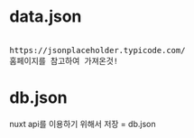 ﻿# data.json

<pre> 
https://jsonplaceholder.typicode.com/
홈페이지를 참고하여 가져온것!
</pre>

# db.json

nuxt api를 이용하기 위해서 저장 = db.json

